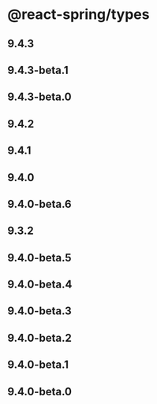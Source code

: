 # @react-spring/types

## 9.4.3

## 9.4.3-beta.1

## 9.4.3-beta.0

## 9.4.2

## 9.4.1

## 9.4.0

## 9.4.0-beta.6

## 9.3.2

## 9.4.0-beta.5

## 9.4.0-beta.4

## 9.4.0-beta.3

## 9.4.0-beta.2

## 9.4.0-beta.1

## 9.4.0-beta.0
